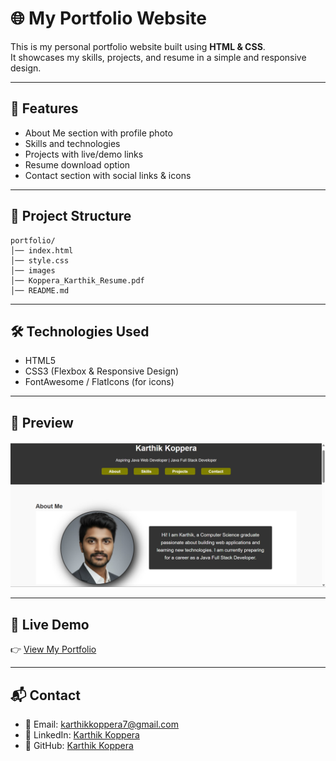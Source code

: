 # 🌐 My Portfolio Website

This is my personal portfolio website built using **HTML & CSS**.  
It showcases my skills, projects, and resume in a simple and responsive design.

---

## 🚀 Features

- About Me section with profile photo
- Skills and technologies
- Projects with live/demo links
- Resume download option
- Contact section with social links & icons

---

## 📂 Project Structure

```
portfolio/
│── index.html
│── style.css
│── images
│── Koppera_Karthik_Resume.pdf
│── README.md
```

---

## 🛠️ Technologies Used

- HTML5
- CSS3 (Flexbox & Responsive Design)
- FontAwesome / FlatIcons (for icons)

---

## 📸 Preview

![Portfolio Preview](./images/preview.png)

---

## 🔗 Live Demo

👉 [View My Portfolio](https://karthik-koppera.github.io/my-portfolio/)

---

## 📬 Contact

- 📧 Email: karthikkoppera7@gmail.com
- 🔗 LinkedIn: [Karthik Koppera](https://www.linkedin.com/in/karthik-koppera-2440b22ab/)
- 🐙 GitHub: [Karthik Koppera](https://github.com/Karthik-Koppera)
